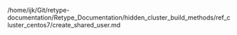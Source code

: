 /home/ijk/Git/retype-documentation/Retype_Documentation/hidden_cluster_build_methods/ref_cluster_centos7/create_shared_user.md
